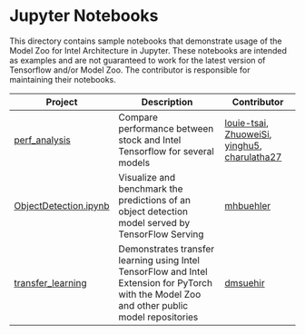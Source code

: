 # Jupyter Notebooks
  
This directory contains sample notebooks that demonstrate usage of the Model Zoo for Intel Architecture in Jupyter.
These notebooks are intended as examples and are not guaranteed to work for the latest version of Tensorflow and/or Model Zoo.
The contributor is responsible for maintaining their notebooks.

| Project | Description | Contributor |
| ------ | ------ | ------ |
| [perf_analysis](/docs/notebooks/perf_analysis) | Compare performance between stock and Intel Tensorflow for several models  | [louie-tsai](https://github.com/louie-tsai), [ZhuoweiSi](https://github.com/ZhuoweiSi), [yinghu5](https://github.com/yinghu5), [charulatha27](https://github.com/charulatha27)|
| [ObjectDetection.ipynb](ObjectDetection.ipynb) | Visualize and benchmark the predictions of an object detection model served by TensorFlow Serving  | [mhbuehler](https://github.com/mhbuehler) |
| [transfer_learning](/docs/notebooks/transfer_learning) | Demonstrates transfer learning using Intel TensorFlow and Intel Extension for PyTorch with the Model Zoo and other public model repositories | [dmsuehir](https://github.com/dmsuehir) |
